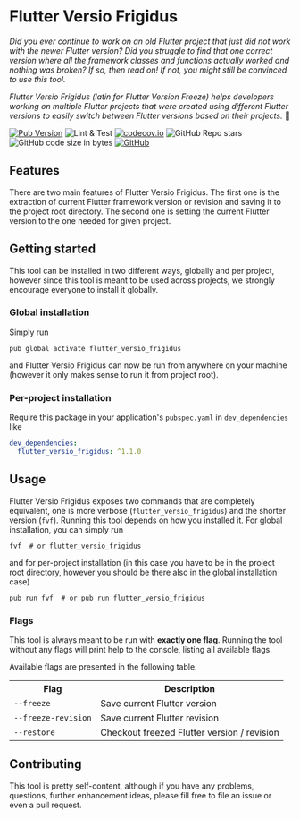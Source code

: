 # Flutter Versio Frigidus

_Did you ever continue to work on an old Flutter project that just did not work
with the newer Flutter version? Did you struggle to find that one correct version
where all the framework classes and functions actually worked and nothing was broken?
If so, then read on! If not, you might still be convinced to use this tool._

_Flutter Versio Frigidus (latin for Flutter Version Freeze) helps developers working on multiple Flutter projects that
were created using different Flutter versions to easily switch between Flutter
versions based on their projects._ 🥳

[![Pub Version](https://img.shields.io/pub/v/flutter_versio_frigidus?color=%233dc6fd&logo=flutter&logoColor=%233dc6fd)](https://pub.dev/packages/flutter_versio_frigidus)
![Lint & Test](https://github.com/stelynx/flutter_versio_frigidus/workflows/Lint%20&%20Test/badge.svg)
[![codecov.io](https://codecov.io/gh/stelynx/flutter_versio_frigidus/branch/master/graphs/badge.svg)](https://codecov.io/gh/stelynx/flutter_versio_frigidus/branch/master)
![GitHub Repo stars](https://img.shields.io/github/stars/stelynx/flutter_versio_frigidus?color=gold&logo=github)
![GitHub code size in bytes](https://img.shields.io/github/languages/code-size/stelynx/flutter_versio_frigidus)
[![GitHub](https://img.shields.io/github/license/stelynx/flutter_versio_frigidus)](LICENSE)

## Features

There are two main features of Flutter Versio Frigidus. The first one is the
extraction of current Flutter framework version or revision and saving it to the
project root directory. The second one is setting the current Flutter version to
the one needed for given project.

## Getting started

This tool can be installed in two different ways, globally and per project, however
since this tool is meant to be used across projects, we strongly encourage everyone
to install it globally.

### Global installation

Simply run

```shell_script
pub global activate flutter_versio_frigidus
```

and Flutter Versio Frigidus can now be run from anywhere on your machine (however it
only makes sense to run it from project root).

### Per-project installation

Require this package in your application's `pubspec.yaml` in `dev_dependencies` like

```yaml
dev_dependencies:
  flutter_versio_frigidus: ^1.1.0
```

## Usage

Flutter Versio Frigidus exposes two commands that are completely equivalent, one is more verbose
(`flutter_versio_frigidus`) and the shorter version (`fvf`). Running this tool depends on how you
installed it. For global installation, you can simply run

```shell_script
fvf  # or flutter_versio_frigidus
```

and for per-project installation (in this case you have to be in the project root directory, however
you should be there also in the global installation case)

```shell_script
pub run fvf  # or pub run flutter_versio_frigidus
```

### Flags

This tool is always meant to be run with **exactly one flag**. Running the tool without any flags
will print help to the console, listing all available flags.

Available flags are presented in the following table.

<table>
  <tr>
    <th>Flag</th>
    <th>Description</th>
  </tr>
  <tr>
    <td><code>--freeze</code></td>
    <td>Save current Flutter version</td>
  </tr>
  <tr>
    <td><code>--freeze-revision</code></td>
    <td>Save current Flutter revision</td>
  </tr>
  <tr>
    <td><code>--restore</code></td>
    <td>Checkout freezed Flutter version / revision</td>
  </tr>
</table>

## Contributing

This tool is pretty self-content, although if you have any problems, questions,
further enhancement ideas, please fill free to file an issue or even a pull request.
